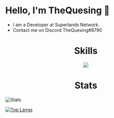 <h1>Hello, I'm TheQuesing 👋</h1>

- I am a Developer at Superlands Network.
- Contact me on Discord TheQuesing#8790

<h1 align="center">Skills</h1>
<p align="center">
    <img src="https://skillicons.dev/icons?i=html,css,js,react,python,discord,vscode,github" />
  </a>
</p>

<h1 align="center">Stats</h1>

![Stats](https://github-readme-stats.vercel.app/api?username=thequesing&show_icons=true&theme=tokyonight)


[![Top Langs](https://github-readme-stats.vercel.app/api/top-langs/?username=thequesing&layout=compact)](https://github.com/anuraghazra/github-readme-stats)


